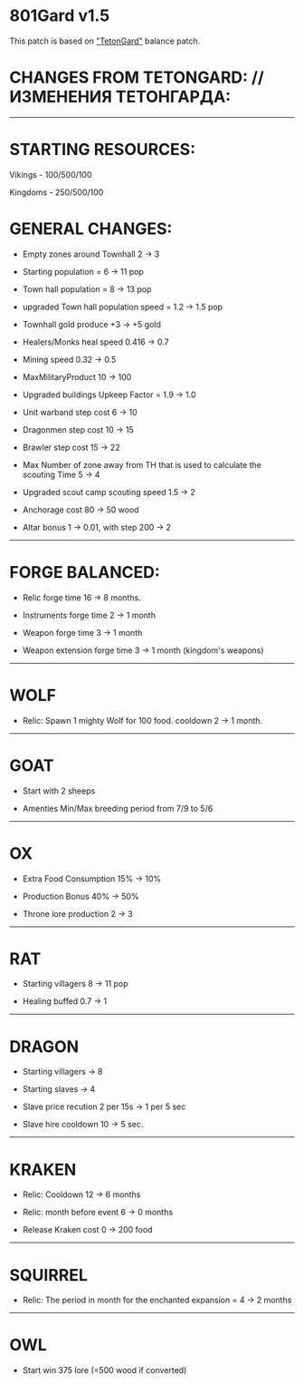 # 801Gard v1.5

This patch is based on ["TetonGard"](https://github.com/tetonbl4/tetongard) balance patch. 

# CHANGES FROM TETONGARD: // ИЗМЕНЕНИЯ ТЕТОНГАРДА:
----------------------------------------------------------------
# STARTING RESOURCES:

Vikings - 100/500/100

Kingdoms - 250/500/100

# GENERAL CHANGES: 

- Empty zones around Townhall 2 -> 3

- Starting population = 6 -> 11 pop

- Town hall population = 8 -> 13 pop

- upgraded Town hall population speed = 1.2 -> 1.5 pop

- Townhall gold produce +3 -> +5 gold

- Healers/Monks heal speed 0.416 -> 0.7

- Mining speed 0.32 -> 0.5

- MaxMilitaryProduct 10 -> 100

- Upgraded buildings Upkeep Factor = 1.9 -> 1.0

- Unit warband step cost 6 -> 10

- Dragonmen step cost 10 -> 15

- Brawler step cost 15 -> 22

- Max Number of zone away from TH that is used to calculate the scouting Time 5 -> 4

- Upgraded scout camp scouting speed 1.5 -> 2

- Anchorage cost 80 -> 50 wood

- Altar bonus 1 -> 0.01, with step 200 -> 2

----------------------------------------------------------------
# FORGE BALANCED:

- Relic forge time 16 -> 8 months.

- Instruments forge time 2 -> 1 month

- Weapon forge time 3 -> 1 month

- Weapon extension forge time 3 -> 1 month (kingdom's weapons)

----------------------------------------------------------------
# WOLF

- Relic: Spawn 1 mighty Wolf for 100 food. cooldown 2 -> 1 month.

----------------------------------------------------------------
# GOAT

- Start with 2 sheeps

- Amenties Min/Max breeding period from 7/9 to 5/6

----------------------------------------------------------------
# OX

- Extra Food Consumption 15% -> 10%

- Production Bonus 40% -> 50%

- Throne lore production 2 -> 3

----------------------------------------------------------------
# RAT

- Starting villagers 8 -> 11 pop

- Healing buffed 0.7 -> 1

----------------------------------------------------------------
# DRAGON

- Starting villagers -> 8 

- Starting slaves -> 4

- Slave price recution 2 per 15s -> 1 per 5 sec

- Slave hire cooldown 10 -> 5 sec.

----------------------------------------------------------------
# KRAKEN 

- Relic: Cooldown 12 -> 6 months

- Relic: month before event 6 -> 0 months

- Release Kraken cost 0 -> 200 food

----------------------------------------------------------------
# SQUIRREL

- Relic: The period in month for the enchanted expansion = 4 -> 2 months

----------------------------------------------------------------
# OWL

- Start win 375 lore (=500 wood if converted)
